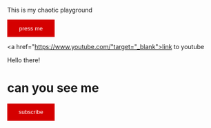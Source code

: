 This is my chaotic playground
<html>

<button>
  press me
</button>

<a href="https://www.youtube.com/"target="_blank">link to youtube

</a>


<head>Hello there!</head>
<body><h1>can you see me</h1>
</body>
</html>
<style>
button{
  background-color: rgb(213, 0, 0);
  color: white;
  border: none;
  height: 40px;
  width: 110px;
}
</style>

<button>subscribe</button>
